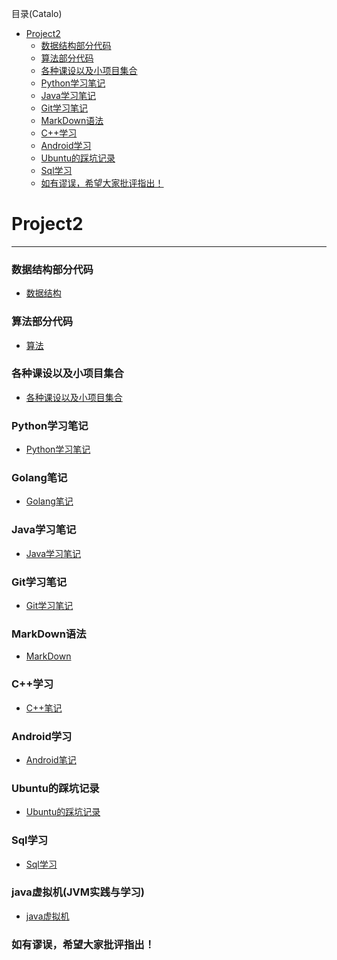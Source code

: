 <!--961032830987546d0e6d54829fc886f6-->

目录(Catalo)

* [Project2](#Project2)
    * [数据结构部分代码](#%E6%95%B0%E6%8D%AE%E7%BB%93%E6%9E%84%E9%83%A8%E5%88%86%E4%BB%A3%E7%A0%81)
    * [算法部分代码](#%E7%AE%97%E6%B3%95%E9%83%A8%E5%88%86%E4%BB%A3%E7%A0%81)
    * [各种课设以及小项目集合](#%E5%90%84%E7%A7%8D%E8%AF%BE%E8%AE%BE%E4%BB%A5%E5%8F%8A%E5%B0%8F%E9%A1%B9%E7%9B%AE%E9%9B%86%E5%90%88)
    * [Python学习笔记](#Python%E5%AD%A6%E4%B9%A0%E7%AC%94%E8%AE%B0)
    * [Java学习笔记](#Java%E5%AD%A6%E4%B9%A0%E7%AC%94%E8%AE%B0)
    * [Git学习笔记](#Git%E5%AD%A6%E4%B9%A0%E7%AC%94%E8%AE%B0)
    * [MarkDown语法](#MarkDown%E8%AF%AD%E6%B3%95)
    * [C++学习](#C%2B%2B%E5%AD%A6%E4%B9%A0)
    * [Android学习](#Android%E5%AD%A6%E4%B9%A0)
    * [Ubuntu的踩坑记录](#Ubuntu%E7%9A%84%E8%B8%A9%E5%9D%91%E8%AE%B0%E5%BD%95)
    * [Sql学习](#Sql%E5%AD%A6%E4%B9%A0)
    * [如有谬误，希望大家批评指出！](#%E5%A6%82%E6%9C%89%E8%B0%AC%E8%AF%AF%EF%BC%8C%E5%B8%8C%E6%9C%9B%E5%A4%A7%E5%AE%B6%E6%89%B9%E8%AF%84%E6%8C%87%E5%87%BA%EF%BC%81)

<!--a46263f7a69f33f39fc26f907cdb773a-->
# Project2
---
### 数据结构部分代码
- [数据结构](./数据结构/数据结构.md) 

### 算法部分代码
- [算法](./算法/算法.md) 

### 各种课设以及小项目集合
- [各种课设以及小项目集合](./project/readme.md)

### Python学习笔记
- [Python学习笔记](./python/python.md) 

### Golang笔记
- [Golang笔记](./golang/golang.md) 

### Java学习笔记
- [Java学习笔记](./Java/Java.md) 

### Git学习笔记
- [Git学习笔记](./Git/Git.md) 

### MarkDown语法
- [MarkDown](./markdown.md) 

### C++学习
- [C++笔记](./C++/c++.md)

### Android学习
- [Android笔记](./Android/AndroidNode.md)

### Ubuntu的踩坑记录
- [Ubuntu的踩坑记录](./Tools/ubuntu.md)

### Sql学习
- [Sql学习](./sql.md)

### java虚拟机(JVM实践与学习)
- [java虚拟机](./Java/java虚拟机.md)

### 如有谬误，希望大家批评指出！